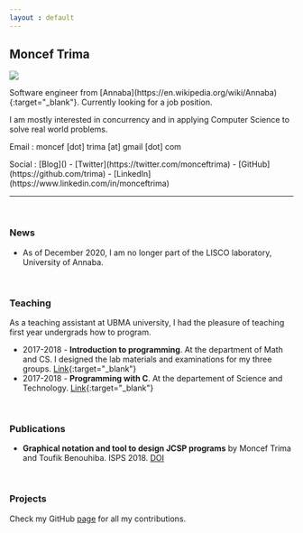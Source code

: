 ```yaml
---
layout : default
---
```

## Moncef Trima

<div id="info">
  
<div><img class="info-img" src="https://avatars.githubusercontent.com/u/49733848" /></div>
  
<div class"info-text"> 
<p>Software engineer from [Annaba](https://en.wikipedia.org/wiki/Annaba){:target="_blank"}. Currently looking for a job position.</p>

<p>I am mostly interested in concurrency and in applying Computer Science to solve real world problems. </p>
  
<p>Email : moncef [dot] trima [at] gmail [dot] com</p>
<p>Social : [Blog]() - [Twitter](https://twitter.com/monceftrima) - [GitHub](https://github.com/trima) - [LinkedIn](https://www.linkedin.com/in/monceftrima)</p>

</div>
</div>

-----

<br>
     
### News
- As of December 2020, I am no longer part of the LISCO laboratory, University of Annaba.

<br>


### Teaching
As a teaching assistant at UBMA university, I had the pleasure of teaching first year undergrads how to program.
- 2017-2018 - **Introduction to programming**. At the department of Math and CS. I designed the lab materials and examinations for my three groups. [Link](https://github.com/trima/L1MIAS2018){:target="_blank"}
- 2017-2018 - **Programming with C**. At the departement of Science and Technology. [Link](https://github.com/trima/L1ST2018){:target="_blank"}


<br>

### Publications
- **Graphical notation and tool to design JCSP programs**  by Moncef Trima and Toufik Benouhiba. ISPS  2018. [DOI](https://doi.org/10.1109/ISPS.2018.8379013)

<br>

### Projects
Check my GitHub [page](https://github.com/trima) for all my contributions.

